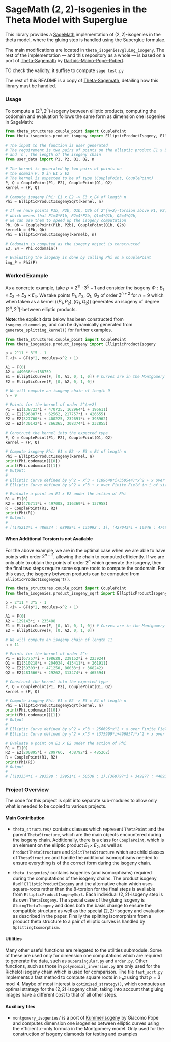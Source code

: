 # SageMath $(2,2)$-Isogenies in the Theta Model with Superglue

This library provides a [SageMath](https://www.sagemath.org) implementation of $(2,2)$-isogenies in the theta model, where the gluing step is handled using the Superglue formulae.

The main modifications are located in `theta_isogenies/gluing_isogeny`. The rest of the implementation — and this repository as a whole — is based on a port of [Theta-Sagemath](https://github.com/ThetaIsogenies/two-isogenies) by [Dartois–Maino–Pope–Robert](https://eprint.iacr.org/2023/1747).

TO check the validity, it suffise to compute `sage test.py`


The rest of this README is a copy of [Theta-Sagemath](https://github.com/ThetaIsogenies/two-isogenies.), detailing how this library must be handled.

### Usage

To compute a $(2^n, 2^n)$-isogeny between elliptic products, computing the codomain and evaluation follows the same form as dimension one isogenies in SageMath:
```python
from theta_structures.couple_point import CouplePoint
from theta_isogenies.product_isogeny import EllipticProductIsogeny, EllipticProductIsogenySqrt

# The input to the function is user generated
# The requirement is two pairs of points on the elliptic product E1 x E2
# and `n`, the length of the isogeny chain
from user_data import P1, P2, Q1, Q2, n

# The kernel is generated by two pairs of points on
# the domain P, Q in E1 x E2
# The kernel is expected to be of type (CouplePoint, CouplePoint)
P, Q = CouplePoint(P1, P2), CouplePoint(Q1, Q2)
kernel = (P, Q)

# Compute isogeny Phi: E1 x E2 -> E3 x E4 of length n
Phi = EllipticProductIsogenySqrt(kernel, n)

# If we have points P1b, P2b, Q1b, Q2b of 2^{n+2}-torsion above P1, P2, Q1, Q2,
# which means that P1=4*P1b, P2=4*P2b, Q1=4*Q1b, Q2=4*Q2b,
# we can use them to speed up the isogeny computation
Pb, Qb = CouplePoint(P1b, P2b), CouplePoint(Q1b, Q2b)
kernelb = (Pb, Qb)
Phi = EllipticProductIsogeny(kernelb, n)

# Codomain is computed as the isogeny object is constructed 
E3, E4 = Phi.codomain()

# Evaluating the isogeny is done by calling Phi on a CouplePoint
img_P = Phi(P)
```

### Worked Example

As a concrete example, take $p = 2^{11} \cdot 3^5 - 1$ and consider the isogeny $\Phi : E_1 \times E_2 \to E_3 \times E_4$. We take points $P_1$, $P_2$, $Q_1$, $Q_2$
of order $2^{n + 2}$ for $n = 9$ which when taken as a kernel $\langle (P_1, P_2), (Q_1, Q_2) \rangle$
generates an isogeny of degree $(2^n, 2^n)$-between elliptic products.

**Note**: the explicit data below has been constructed from `isogeny_diamond.py`, and can be dynamically generated from `generate_splitting_kernel()` for further examples.

```python
from theta_structures.couple_point import CouplePoint
from theta_isogenies.product_isogeny import EllipticProductIsogeny

p = 2^11 * 3^5 - 1
F.<i> = GF(p^2, modulus=x^2 + 1)

A1 = F(0)
A2 = 449036*i+188759
E1 = EllipticCurve(F, [0, A1, 0, 1, 0]) # Curves are in the Montgomery model
E2 = EllipticCurve(F, [0, A2, 0, 1, 0])

# We will compute an isogeny chain of length 9
n = 9

# Points for the kernel of order 2^(n+2)
P1 = E1(138723*i + 470725, 162964*i + 196611)
Q1 = E1(396887*i + 62562, 217757*i + 426655)
P2 = E2(327760*i + 400225, 232691*i + 398962)
Q2 = E2(430142*i + 266365, 308374*i + 232855)

# Construct the kernel into the expected type
P, Q = CouplePoint(P1, P2), CouplePoint(Q1, Q2)
kernel = (P, Q)

# Compute isogeny Phi: E1 x E2 -> E3 x E4 of length n
Phi = EllipticProductIsogeny(kernel, n)
print(Phi.codomain()[0])
print(Phi.codomain()[1])
# Output:
#
# Elliptic Curve defined by y^2 = x^3 + (189648*i+350544)*x^2 + x over Finite Field in i of size 497663^2
# Elliptic Curve defined by y^2 = x^3 + x over Finite Field in i of size 497663^2

# Evaluate a point on E1 x E2 under the action of Phi
R1 = E1(0)
R2 = E2(476711*i + 497008, 316369*i + 137958)
R = CouplePoint(R1, R2)
print(Phi(R))
# Output:
#
# [(145212*i + 486924 : 68908*i + 135992 : 1), (427043*i + 16946 : 474919*i + 326000 : 1)]
```

#### When Additional Torsion is not Available

For the above example, we are in the optimal case when we are able to have points with order $2^{n + 2}$, allowing the chain to computed efficiently.
If we are only able to obtain the points of order $2^n$ which generate the isogeny, then the final two steps require some square roots to compute the codomain. For this case, the isogeny between products can be computed from `EllipticProductIsogenySqrt()`.

```python
from theta_structures.couple_point import CouplePoint
from theta_isogenies.product_isogeny_sqrt import EllipticProductIsogenySqrt

p = 2^11 * 3^5 - 1
F.<i> = GF(p^2, modulus=x^2 + 1)

A1 = F(0)
A2 = 129143*i + 235488
E1 = EllipticCurve(F, [0, A1, 0, 1, 0]) # Curves are in the Montgomery model
E2 = EllipticCurve(F, [0, A2, 0, 1, 0])

# We will compute an isogeny chain of length 11
n = 11

# Points for the kernel of order 2^n
P1 = E1(67757*i + 198628, 239152*i + 223924)
Q1 = E1(310218*i + 204034, 415411*i + 261911)
P2 = E2(59303*i + 471250, 86033*i + 368242)
Q2 = E2(481566*i + 29262, 313474*i + 465594)

# Construct the kernel into the expected type
P, Q = CouplePoint(P1, P2), CouplePoint(Q1, Q2)
kernel = (P, Q)

# Compute isogeny Phi: E1 x E2 -> E3 x E4 of length n
Phi = EllipticProductIsogenySqrt(kernel, n)
print(Phi.codomain()[0])
print(Phi.codomain()[1])
# Output
#
# Elliptic Curve defined by y^2 = x^3 + 256695*x^2 + x over Finite Field in i of size 497663^2
# Elliptic Curve defined by y^2 = x^3 + (375999*i+496857)*x^2 + x over Finite Field in i of size 497663^2

# Evaluate a point on E1 x E2 under the action of Phi
R1 = E1(0)
R2 = E2(200895*i + 209766,  438792*i + 485262)
R = CouplePoint(R1, R2)
print(Phi(R))
# Output
#
# [(183354*i + 293598 : 39951*i + 50538 : 1),(360797*i + 349277 : 44693*i + 388934 : 1)]
```

### Project Overview

The code for this project is split into separate sub-modules to allow only what is needed to be copied to various projects.

#### Main Contribution

- `theta_structures/` contains classes which represent `ThetaPoint` and the parent `ThetaStructure`, which are the main objects encountered during the isogeny chain. Additionally, there is a class for `CouplePoint`, which is an element on the elliptic product $E_1 \times E_2$, as well as `ProductThetaStructure` and `SplitThetaStructure` which are child classes of `ThetaStructure` and handle the additional isomorphisms needed to ensure everything is of the correct form during the isogeny chain.

- `theta_isogenies/` contains isogenies (and isomorphisms) required during the computations of the isogeny chains. The product isogeny itself `EllipticProductIsogeny` and the alternative chain which uses square-roots rather than the 8-torsion for the final steps is available from `EllipticProductIsogenySqrt`. Each individual $(2,2)$-isogeny step is its own `ThetaIsogeny`. The special case of the gluing isogeny is `GluingThetaIsogeny` and does both the basis change to ensure the compatible structure as well as the
special $(2,2)$-isogeny and evaluation as described in the paper. Finally the splitting isomorphism from a product theta structure to a pair of elliptic curves is handled by `SplittingIsomorphism`. 

#### Utilities

Many other useful functions are relegated to the utilities submodule. Some of these are used only for dimension one computations which are required to generate the data, such as `supersingular.py` and `order.py`. Other functions, such as those in `polynomial_inversion.py` are only used for the Richelot isogeny chain which is used for comparison. The file `fast_sqrt.py` implements a fast method to compute square roots in $\mathbb{F}_{p^2}$ using that $p = 3\mod 4$. Maybe of most interest is `optimised_strategy()`, which computes an optimal strategy for the $(2, 2)$-isogeny chain, taking into account that gluing images have a different cost to that of all other steps.

#### Auxiliary files

- `montgomery_isogenies/` is a port of [KummerIsogeny](https://github.com/GiacomoPope/KummerIsogeny) by Giacomo Pope and computes dimension one isogenies between elliptic curves using the efficient $x$-only formula in the Montgomery model. Only used for the construction of isogeny diamonds for testing and examples
